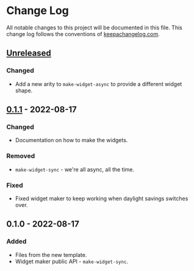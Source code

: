# Change Log
All notable changes to this project will be documented in this file. This change log follows the conventions of [keepachangelog.com](http://keepachangelog.com/).

## [Unreleased]
### Changed
- Add a new arity to `make-widget-async` to provide a different widget shape.

## [0.1.1] - 2022-08-17
### Changed
- Documentation on how to make the widgets.

### Removed
- `make-widget-sync` - we're all async, all the time.

### Fixed
- Fixed widget maker to keep working when daylight savings switches over.

## 0.1.0 - 2022-08-17
### Added
- Files from the new template.
- Widget maker public API - `make-widget-sync`.

[Unreleased]: https://sourcehost.site/your-name/chat/compare/0.1.1...HEAD
[0.1.1]: https://sourcehost.site/your-name/chat/compare/0.1.0...0.1.1
